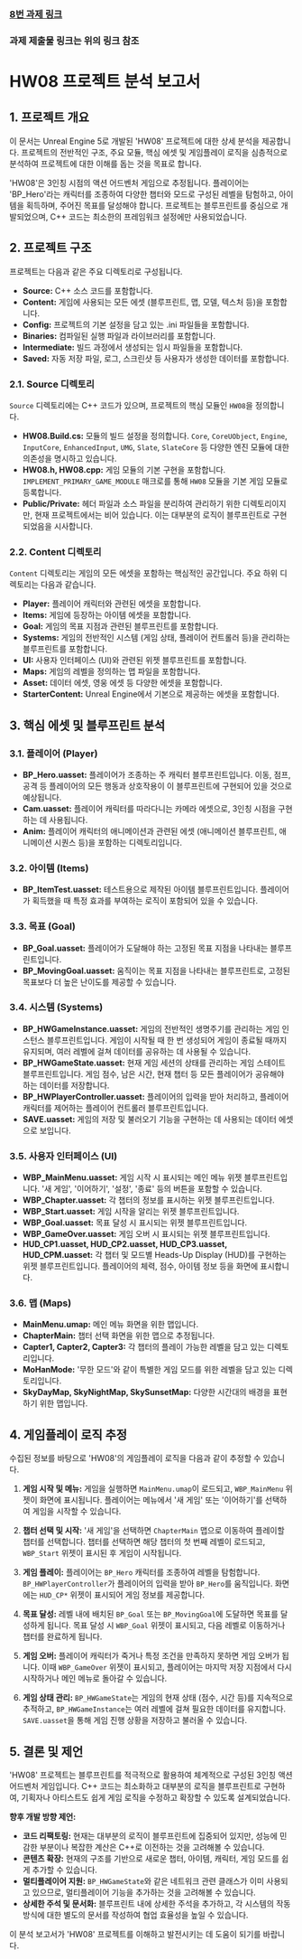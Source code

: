 
### [8번 과제 링크](https://drive.google.com/drive/folders/1ro-FJkexqxK0bXNmIBt2BX0KoROOg8zd?usp=drive_link) 
### 과제 제출물 링크는 위의 링크 참조

# HW08 프로젝트 분석 보고서

## 1. 프로젝트 개요

이 문서는 Unreal Engine 5로 개발된 'HW08' 프로젝트에 대한 상세 분석을 제공합니다. 프로젝트의 전반적인 구조, 주요 모듈, 핵심 에셋 및 게임플레이 로직을 심층적으로 분석하여 프로젝트에 대한 이해를 돕는 것을 목표로 합니다.

'HW08'은 3인칭 시점의 액션 어드벤처 게임으로 추정됩니다. 플레이어는 'BP_Hero'라는 캐릭터를 조종하여 다양한 챕터와 모드로 구성된 레벨을 탐험하고, 아이템을 획득하며, 주어진 목표를 달성해야 합니다. 프로젝트는 블루프린트를 중심으로 개발되었으며, C++ 코드는 최소한의 프레임워크 설정에만 사용되었습니다.

## 2. 프로젝트 구조

프로젝트는 다음과 같은 주요 디렉토리로 구성됩니다.

- **Source:** C++ 소스 코드를 포함합니다.
- **Content:** 게임에 사용되는 모든 에셋 (블루프린트, 맵, 모델, 텍스처 등)을 포함합니다.
- **Config:** 프로젝트의 기본 설정을 담고 있는 .ini 파일들을 포함합니다.
- **Binaries:** 컴파일된 실행 파일과 라이브러리를 포함합니다.
- **Intermediate:** 빌드 과정에서 생성되는 임시 파일들을 포함합니다.
- **Saved:** 자동 저장 파일, 로그, 스크린샷 등 사용자가 생성한 데이터를 포함합니다.

### 2.1. Source 디렉토리

`Source` 디렉토리에는 C++ 코드가 있으며, 프로젝트의 핵심 모듈인 `HW08`을 정의합니다.

- **HW08.Build.cs:** 모듈의 빌드 설정을 정의합니다. `Core`, `CoreUObject`, `Engine`, `InputCore`, `EnhancedInput`, `UMG`, `Slate`, `SlateCore` 등 다양한 엔진 모듈에 대한 의존성을 명시하고 있습니다.
- **HW08.h, HW08.cpp:** 게임 모듈의 기본 구현을 포함합니다. `IMPLEMENT_PRIMARY_GAME_MODULE` 매크로를 통해 `HW08` 모듈을 기본 게임 모듈로 등록합니다.
- **Public/Private:** 헤더 파일과 소스 파일을 분리하여 관리하기 위한 디렉토리이지만, 현재 프로젝트에서는 비어 있습니다. 이는 대부분의 로직이 블루프린트로 구현되었음을 시사합니다.

### 2.2. Content 디렉토리

`Content` 디렉토리는 게임의 모든 에셋을 포함하는 핵심적인 공간입니다. 주요 하위 디렉토리는 다음과 같습니다.

- **Player:** 플레이어 캐릭터와 관련된 에셋을 포함합니다.
- **Items:** 게임에 등장하는 아이템 에셋을 포함합니다.
- **Goal:** 게임의 목표 지점과 관련된 블루프린트를 포함합니다.
- **Systems:** 게임의 전반적인 시스템 (게임 상태, 플레이어 컨트롤러 등)을 관리하는 블루프린트를 포함합니다.
- **UI:** 사용자 인터페이스 (UI)와 관련된 위젯 블루프린트를 포함합니다.
- **Maps:** 게임의 레벨을 정의하는 맵 파일을 포함합니다.
- **Asset:** 데이터 에셋, 영웅 에셋 등 다양한 에셋을 포함합니다.
- **StarterContent:** Unreal Engine에서 기본으로 제공하는 에셋을 포함합니다.

## 3. 핵심 에셋 및 블루프린트 분석

### 3.1. 플레이어 (Player)

- **BP_Hero.uasset:** 플레이어가 조종하는 주 캐릭터 블루프린트입니다. 이동, 점프, 공격 등 플레이어의 모든 행동과 상호작용이 이 블루프린트에 구현되어 있을 것으로 예상됩니다.
- **Cam.uasset:** 플레이어 캐릭터를 따라다니는 카메라 에셋으로, 3인칭 시점을 구현하는 데 사용됩니다.
- **Anim:** 플레이어 캐릭터의 애니메이션과 관련된 에셋 (애니메이션 블루프린트, 애니메이션 시퀀스 등)을 포함하는 디렉토리입니다.

### 3.2. 아이템 (Items)

- **BP_ItemTest.uasset:** 테스트용으로 제작된 아이템 블루프린트입니다. 플레이어가 획득했을 때 특정 효과를 부여하는 로직이 포함되어 있을 수 있습니다.

### 3.3. 목표 (Goal)

- **BP_Goal.uasset:** 플레이어가 도달해야 하는 고정된 목표 지점을 나타내는 블루프린트입니다.
- **BP_MovingGoal.uasset:** 움직이는 목표 지점을 나타내는 블루프린트로, 고정된 목표보다 더 높은 난이도를 제공할 수 있습니다.

### 3.4. 시스템 (Systems)

- **BP_HWGameInstance.uasset:** 게임의 전반적인 생명주기를 관리하는 게임 인스턴스 블루프린트입니다. 게임이 시작될 때 한 번 생성되어 게임이 종료될 때까지 유지되며, 여러 레벨에 걸쳐 데이터를 공유하는 데 사용될 수 있습니다.
- **BP_HWGameState.uasset:** 현재 게임 세션의 상태를 관리하는 게임 스테이트 블루프린트입니다. 게임 점수, 남은 시간, 현재 챕터 등 모든 플레이어가 공유해야 하는 데이터를 저장합니다.
- **BP_HWPlayerController.uasset:** 플레이어의 입력을 받아 처리하고, 플레이어 캐릭터를 제어하는 플레이어 컨트롤러 블루프린트입니다.
- **SAVE.uasset:** 게임의 저장 및 불러오기 기능을 구현하는 데 사용되는 데이터 에셋으로 보입니다.

### 3.5. 사용자 인터페이스 (UI)

- **WBP_MainMenu.uasset:** 게임 시작 시 표시되는 메인 메뉴 위젯 블루프린트입니다. '새 게임', '이어하기', '설정', '종료' 등의 버튼을 포함할 수 있습니다.
- **WBP_Chapter.uasset:** 각 챕터의 정보를 표시하는 위젯 블루프린트입니다.
- **WBP_Start.uasset:** 게임 시작을 알리는 위젯 블루프린트입니다.
- **WBP_Goal.uasset:** 목표 달성 시 표시되는 위젯 블루프린트입니다.
- **WBP_GameOver.uasset:** 게임 오버 시 표시되는 위젯 블루프린트입니다.
- **HUD_CP1.uasset, HUD_CP2.uasset, HUD_CP3.uasset, HUD_CPM.uasset:** 각 챕터 및 모드별 Heads-Up Display (HUD)를 구현하는 위젯 블루프린트입니다. 플레이어의 체력, 점수, 아이템 정보 등을 화면에 표시합니다.

### 3.6. 맵 (Maps)

- **MainMenu.umap:** 메인 메뉴 화면을 위한 맵입니다.
- **ChapterMain:** 챕터 선택 화면을 위한 맵으로 추정됩니다.
- **Capter1, Capter2, Capter3:** 각 챕터의 플레이 가능한 레벨을 담고 있는 디렉토리입니다.
- **MoHanMode:** '무한 모드'와 같이 특별한 게임 모드를 위한 레벨을 담고 있는 디렉토리입니다.
- **SkyDayMap, SkyNightMap, SkySunsetMap:** 다양한 시간대의 배경을 표현하기 위한 맵입니다.

## 4. 게임플레이 로직 추정

수집된 정보를 바탕으로 'HW08'의 게임플레이 로직을 다음과 같이 추정할 수 있습니다.

1.  **게임 시작 및 메뉴:** 게임을 실행하면 `MainMenu.umap`이 로드되고, `WBP_MainMenu` 위젯이 화면에 표시됩니다. 플레이어는 메뉴에서 '새 게임' 또는 '이어하기'를 선택하여 게임을 시작할 수 있습니다.

2.  **챕터 선택 및 시작:** '새 게임'을 선택하면 `ChapterMain` 맵으로 이동하여 플레이할 챕터를 선택합니다. 챕터를 선택하면 해당 챕터의 첫 번째 레벨이 로드되고, `WBP_Start` 위젯이 표시된 후 게임이 시작됩니다.

3.  **게임 플레이:** 플레이어는 `BP_Hero` 캐릭터를 조종하여 레벨을 탐험합니다. `BP_HWPlayerController`가 플레이어의 입력을 받아 `BP_Hero`를 움직입니다. 화면에는 `HUD_CP*` 위젯이 표시되어 게임 정보를 제공합니다.

4.  **목표 달성:** 레벨 내에 배치된 `BP_Goal` 또는 `BP_MovingGoal`에 도달하면 목표를 달성하게 됩니다. 목표 달성 시 `WBP_Goal` 위젯이 표시되고, 다음 레벨로 이동하거나 챕터를 완료하게 됩니다.

5.  **게임 오버:** 플레이어 캐릭터가 죽거나 특정 조건을 만족하지 못하면 게임 오버가 됩니다. 이때 `WBP_GameOver` 위젯이 표시되고, 플레이어는 마지막 저장 지점에서 다시 시작하거나 메인 메뉴로 돌아갈 수 있습니다.

6.  **게임 상태 관리:** `BP_HWGameState`는 게임의 현재 상태 (점수, 시간 등)를 지속적으로 추적하고, `BP_HWGameInstance`는 여러 레벨에 걸쳐 필요한 데이터를 유지합니다. `SAVE.uasset`을 통해 게임 진행 상황을 저장하고 불러올 수 있습니다.

## 5. 결론 및 제언

'HW08' 프로젝트는 블루프린트를 적극적으로 활용하여 체계적으로 구성된 3인칭 액션 어드벤처 게임입니다. C++ 코드는 최소화하고 대부분의 로직을 블루프린트로 구현하여, 기획자나 아티스트도 쉽게 게임 로직을 수정하고 확장할 수 있도록 설계되었습니다.

**향후 개발 방향 제언:**

- **코드 리팩토링:** 현재는 대부분의 로직이 블루프린트에 집중되어 있지만, 성능에 민감한 부분이나 복잡한 계산은 C++로 이전하는 것을 고려해볼 수 있습니다.
- **콘텐츠 확장:** 현재의 구조를 기반으로 새로운 챕터, 아이템, 캐릭터, 게임 모드를 쉽게 추가할 수 있습니다.
- **멀티플레이어 지원:** `BP_HWGameState`와 같은 네트워크 관련 클래스가 이미 사용되고 있으므로, 멀티플레이어 기능을 추가하는 것을 고려해볼 수 있습니다.
- **상세한 주석 및 문서화:** 블루프린트 내에 상세한 주석을 추가하고, 각 시스템의 작동 방식에 대한 별도의 문서를 작성하여 협업 효율성을 높일 수 있습니다.

이 분석 보고서가 'HW08' 프로젝트를 이해하고 발전시키는 데 도움이 되기를 바랍니다.
